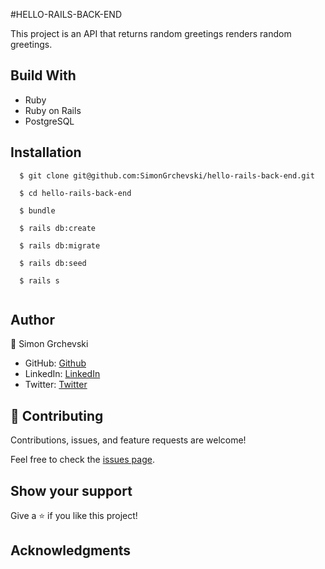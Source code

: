 #HELLO-RAILS-BACK-END

This project is an API that returns random greetings renders random greetings.

## Build With

- Ruby
- Ruby on Rails
- PostgreSQL


## Installation
```
  $ git clone git@github.com:SimonGrchevski/hello-rails-back-end.git

  $ cd hello-rails-back-end

  $ bundle

  $ rails db:create

  $ rails db:migrate

  $ rails db:seed

  $ rails s
  
```


## Author

👤 Simon Grchevski

- GitHub: [Github](https://github.com/SimonGrchevski)
- LinkedIn: [LinkedIn](https://www.linkedin.com/in/simon-grchevski-682935209/)
- Twitter: [Twitter](https://twitter.com/grchevski)

## 🤝 Contributing

Contributions, issues, and feature requests are welcome!

Feel free to check the [issues page](../../issues/).

## Show your support

Give a ⭐️ if you like this project!

## Acknowledgments